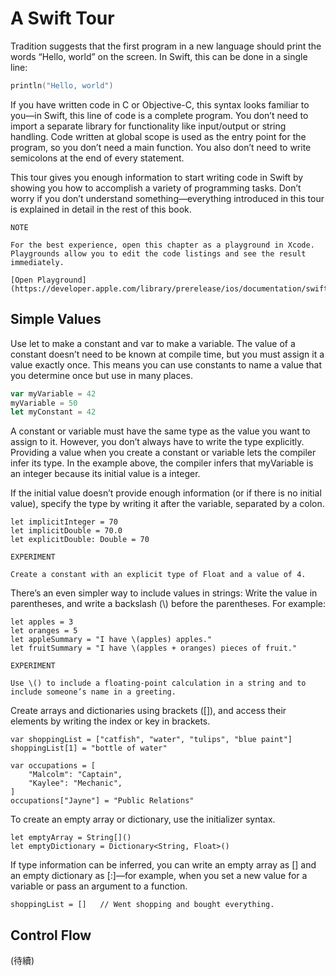 # A Swift Tour

Tradition suggests that the first program in a new language should print the words “Hello, world” on the screen. In Swift, this can be done in a single line:
```c
println("Hello, world")
```
If you have written code in C or Objective-C, this syntax looks familiar to you—in Swift, this line of code is a complete program. You don’t need to import a separate library for functionality like input/output or string handling. Code written at global scope is used as the entry point for the program, so you don’t need a main function. You also don’t need to write semicolons at the end of every statement.

This tour gives you enough information to start writing code in Swift by showing you how to accomplish a variety of programming tasks. Don’t worry if you don’t understand something—everything introduced in this tour is explained in detail in the rest of this book.

~~~
NOTE

For the best experience, open this chapter as a playground in Xcode. Playgrounds allow you to edit the code listings and see the result immediately.

[Open Playground](https://developer.apple.com/library/prerelease/ios/documentation/swift/conceptual/swift_programming_language/GuidedTour.playground.zip)
~~~

## Simple Values
Use let to make a constant and var to make a variable. The value of a constant doesn’t need to be known at compile time, but you must assign it a value exactly once. This means you can use constants to name a value that you determine once but use in many places.

```js
var myVariable = 42
myVariable = 50
let myConstant = 42
```

A constant or variable must have the same type as the value you want to assign to it. However, you don’t always have to write the type explicitly. Providing a value when you create a constant or variable lets the compiler infer its type. In the example above, the compiler infers that myVariable is an integer because its initial value is a integer.

If the initial value doesn’t provide enough information (or if there is no initial value), specify the type by writing it after the variable, separated by a colon.

~~~
let implicitInteger = 70
let implicitDouble = 70.0
let explicitDouble: Double = 70
~~~

~~~
EXPERIMENT

Create a constant with an explicit type of Float and a value of 4.
~~~

There’s an even simpler way to include values in strings: Write the value in parentheses, and write a backslash (\\) before the parentheses. For example:

~~~
let apples = 3
let oranges = 5
let appleSummary = "I have \(apples) apples."
let fruitSummary = "I have \(apples + oranges) pieces of fruit."
~~~

~~~
EXPERIMENT

Use \() to include a floating-point calculation in a string and to include someone’s name in a greeting.
~~~

Create arrays and dictionaries using brackets ([]), and access their elements by writing the index or key in brackets.

~~~
var shoppingList = ["catfish", "water", "tulips", "blue paint"]
shoppingList[1] = "bottle of water"

var occupations = [
    "Malcolm": "Captain",
    "Kaylee": "Mechanic",
]
occupations["Jayne"] = "Public Relations"
~~~

To create an empty array or dictionary, use the initializer syntax.

~~~
let emptyArray = String[]()
let emptyDictionary = Dictionary<String, Float>()
~~~

If type information can be inferred, you can write an empty array as [] and an empty dictionary as [:]—for example, when you set a new value for a variable or pass an argument to a function.

~~~
shoppingList = []   // Went shopping and bought everything.
~~~

## Control Flow

(待續)
